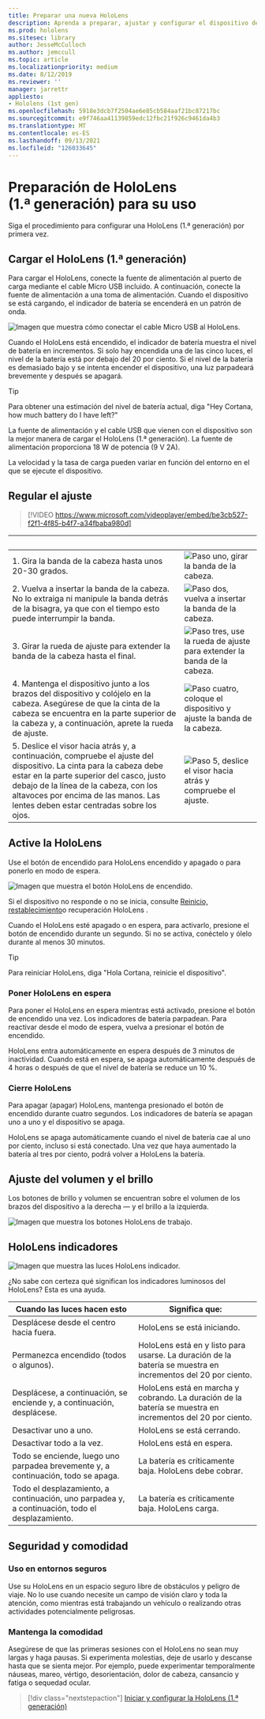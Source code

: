 ```yaml
---
title: Preparar una nueva HoloLens
description: Aprenda a preparar, ajustar y configurar el dispositivo de realidad mixta HoloLens (1.ª generación) por primera vez.
ms.prod: hololens
ms.sitesec: library
author: JesseMcCulloch
ms.author: jemccull
ms.topic: article
ms.localizationpriority: medium
ms.date: 8/12/2019
ms.reviewer: ''
manager: jarrettr
appliesto:
- Hololens (1st gen)
ms.openlocfilehash: 5918e3dcb7f2504ae6e85cb584aaf21bc87217bc
ms.sourcegitcommit: e9f746aa41139859edc12fbc21f926c9461da4b3
ms.translationtype: MT
ms.contentlocale: es-ES
ms.lasthandoff: 09/13/2021
ms.locfileid: "126033645"
---
```

# <a name="get-your-hololens-1st-gen-ready-to-use"></a>Preparación de HoloLens (1.ª generación) para su uso

Siga el procedimiento para configurar una HoloLens (1.ª generación) por primera vez.

## <a name="charge-your-hololens-1st-gen"></a>Cargar el HoloLens (1.ª generación)

Para cargar el HoloLens, conecte la fuente de alimentación al puerto de carga mediante el cable Micro USB incluido. A continuación, conecte la fuente de alimentación a una toma de alimentación. Cuando el dispositivo se está cargando, el indicador de batería se encenderá en un patrón de onda.

![Imagen que muestra cómo conectar el cable Micro USB al HoloLens.](./images/hololens-charging.png)

Cuando el HoloLens está encendido, el indicador de batería muestra el nivel de batería en incrementos. Si solo hay encendida una de las cinco luces, el nivel de la batería está por debajo del 20 por ciento. Si el nivel de la batería es demasiado bajo y se intenta encender el dispositivo, una luz parpadeará brevemente y después se apagará.

> [!TIP]
> Para obtener una estimación del nivel de batería actual, diga "Hey Cortana, how much battery do I have left?"

La fuente de alimentación y el cable USB que vienen con el dispositivo son la mejor manera de cargar el HoloLens (1.ª generación).  La fuente de alimentación proporciona 18 W de potencia (9 V 2A).

La velocidad y la tasa de carga pueden variar en función del entorno en el que se ejecute el dispositivo.

## <a name="adjust-fit"></a>Regular el ajuste

> [!VIDEO https://www.microsoft.com/videoplayer/embed/be3cb527-f2f1-4f85-b4f7-a34fbaba980d]

| &nbsp; | &nbsp; |
|:--- |:--- |
|1. Gira la banda de la cabeza hasta unos 20-30 grados.|![Paso uno, girar la banda de la cabeza.](./images/FitGuideStep1.png)|
|2. Vuelva a insertar la banda de la cabeza. No lo extraiga ni manipule la banda detrás de la bisagra, ya que con el tiempo esto puede interrumpir la banda.|![Paso dos, vuelva a insertar la banda de la cabeza.](./images/FitGuideStep2.png)|
|3. Girar la rueda de ajuste para extender la banda de la cabeza hasta el final. |![Paso tres, use la rueda de ajuste para extender la banda de la cabeza.](./images/FitGuideStep3.png)|
|4. Mantenga el dispositivo junto a los brazos del dispositivo y colójelo en la cabeza. Asegúrese de que la cinta de la cabeza se encuentra en la parte superior de la cabeza y, a continuación, aprete la rueda de ajuste.|![Paso cuatro, coloque el dispositivo y ajuste la banda de la cabeza.](./images/FitGuideStep4.png)|
|5. Deslice el visor hacia atrás y, a continuación, compruebe el ajuste del dispositivo. La cinta para la cabeza debe estar en la parte superior del casco, justo debajo de la línea de la cabeza, con los altavoces por encima de las manos. Las lentes deben estar centradas sobre los ojos.|![Paso 5, deslice el visor hacia atrás y compruebe el ajuste.](./images/FitGuideSetep5.png)|

## <a name="turn-on-your-hololens"></a>Active la HoloLens

Use el botón de encendido para HoloLens encendido y apagado o para ponerlo en modo de espera.

![Imagen que muestra el botón HoloLens de encendido.](./images/hololens-power.png)

Si el dispositivo no responde o no se inicia, consulte [Reinicio, restablecimiento](hololens-restart-recover.md)o recuperación HoloLens .

Cuando el HoloLens esté apagado o en espera, para activarlo, presione el botón de encendido durante un segundo. Si no se activa, conéctelo y ólelo durante al menos 30 minutos.

> [!TIP]
> Para reiniciar HoloLens, diga "Hola Cortana, reinicie el dispositivo".

### <a name="put-hololens-in-standby"></a>Poner HoloLens en espera

Para poner el HoloLens en espera mientras está activado, presione el botón de encendido una vez. Los indicadores de batería parpadean. Para reactivar desde el modo de espera, vuelva a presionar el botón de encendido.

HoloLens entra automáticamente en espera después de 3 minutos de inactividad. Cuando está en espera, se apaga automáticamente después de 4 horas o después de que el nivel de batería se reduce un 10 %.

### <a name="shut-down-hololens"></a>Cierre HoloLens

Para apagar (apagar) HoloLens, mantenga presionado el botón de encendido durante cuatro segundos. Los indicadores de batería se apagan uno a uno y el dispositivo se apaga.

HoloLens se apaga automáticamente cuando el nivel de batería cae al uno por ciento, incluso si está conectado. Una vez que haya aumentado la batería al tres por ciento, podrá volver a HoloLens la batería.

## <a name="adjust-volume-and-brightness"></a>Ajuste del volumen y el brillo

Los botones de brillo y volumen se encuentran sobre el volumen de los brazos del dispositivo a la derecha &mdash; y el brillo a la izquierda.

![Imagen que muestra los botones HoloLens de trabajo.](./images/hololens-buttons.jpg)

## <a name="hololens-indicator-lights"></a>HoloLens indicadores

![Imagen que muestra las luces HoloLens indicador.](./images/hololens-lights.png)

¿No sabe con certeza qué significan los indicadores luminosos del HoloLens? Esta es una ayuda.

|Cuando las luces hacen esto |Significa que: |
|---|---|
|Desplácese desde el centro hacia fuera. |HoloLens se está iniciando. |
|Permanezca encendido (todos o algunos). |HoloLens está en y listo para usarse. La duración de la batería se muestra en incrementos del 20 por ciento. |
|Desplácese, a continuación, se enciende y, a continuación, desplácese. |HoloLens está en marcha y cobrando. La duración de la batería se muestra en incrementos del 20 por ciento. |
|Desactivar uno a uno. |HoloLens se está cerrando. |
|Desactivar todo a la vez. |HoloLens está en espera. |
|Todo se enciende, luego uno parpadea brevemente y, a continuación, todo se apaga. |La batería es críticamente baja. HoloLens debe cobrar. |
|Todo el desplazamiento, a continuación, uno parpadea y, a continuación, todo el desplazamiento. |La batería es críticamente baja. HoloLens carga. |

## <a name="safety-and-comfort"></a>Seguridad y comodidad

### <a name="use-in-safe-surroundings"></a>Uso en entornos seguros

Use su HoloLens en un espacio seguro libre de obstáculos y peligro de viaje. No lo use cuando necesite un campo de visión claro y toda la atención, como mientras está trabajando un vehículo o realizando otras actividades potencialmente peligrosas.

### <a name="stay-comfortable"></a>Mantenga la comodidad

Asegúrese de que las primeras sesiones con el HoloLens no sean muy largas y haga pausas. Si experimenta molestias, deje de usarlo y descanse hasta que se sienta mejor. Por ejemplo, puede experimentar temporalmente náuseas, mareo, vértigo, desorientación, dolor de cabeza, cansancio y fatiga o sequedad ocular.

> [!div class="nextstepaction"]
> [Iniciar y configurar la HoloLens (1.ª generación)](hololens1-start.md)
